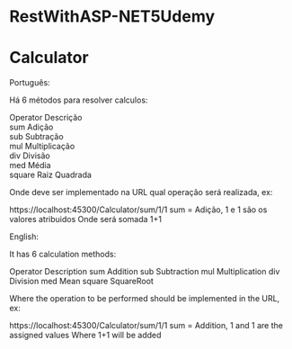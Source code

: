 # RestWithASP-NET5Udemy
# Calculator

Português:

Há 6 métodos para resolver calculos:

Operator	Descrição        
sum	        Adição              
sub	        Subtração           
mul	        Multiplicação       
div	        Divisão             
med	        Média               
square	    Raiz Quadrada      

Onde deve ser implementado na URL qual operação será realizada, ex:

https://localhost:45300/Calculator/sum/1/1
sum = Adição, 1 e 1 são os valores atribuidos
Onde será somada 1+1

English:

It has 6 calculation methods:

Operator    Description
sum	        Addition
sub	        Subtraction
mul	        Multiplication
div	        Division
med	        Mean
square	    SquareRoot

Where the operation to be performed should be implemented in the URL, ex:

https://localhost:45300/Calculator/sum/1/1
sum = Addition, 1 and 1 are the assigned values 
Where 1+1 will be added

